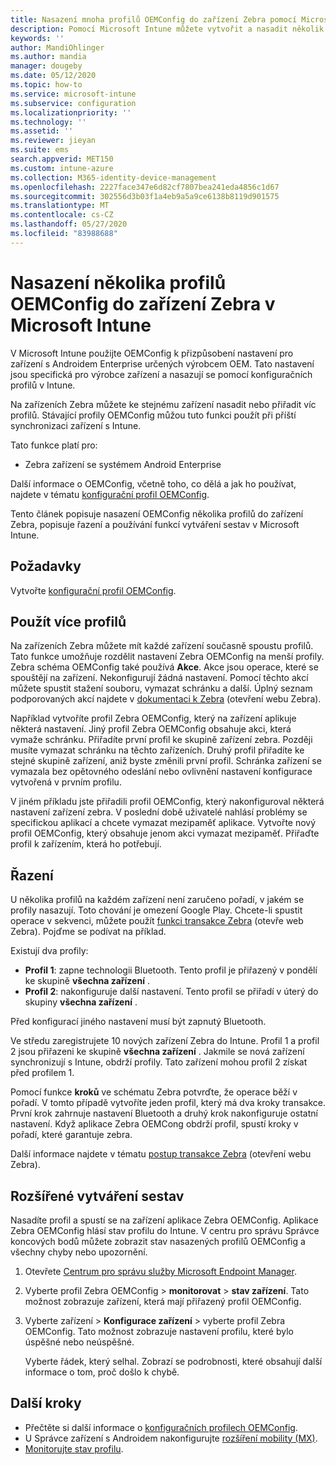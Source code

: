 ```yaml
---
title: Nasazení mnoha profilů OEMConfig do zařízení Zebra pomocí Microsoft Intune – Azure | Microsoft Docs
description: Pomocí Microsoft Intune můžete vytvořit a nasadit několik profilů konfigurace zařízení OEMConfig na zařízeních Zebra se systémem Android Enterprise. K uspořádání profilů použijte akce a kroky zebra.
keywords: ''
author: MandiOhlinger
ms.author: mandia
manager: dougeby
ms.date: 05/12/2020
ms.topic: how-to
ms.service: microsoft-intune
ms.subservice: configuration
ms.localizationpriority: ''
ms.technology: ''
ms.assetid: ''
ms.reviewer: jieyan
ms.suite: ems
search.appverid: MET150
ms.custom: intune-azure
ms.collection: M365-identity-device-management
ms.openlocfilehash: 2227face347e6d82cf7807bea241eda4856c1d67
ms.sourcegitcommit: 302556d3b03f1a4eb9a5a9ce6138b8119d901575
ms.translationtype: MT
ms.contentlocale: cs-CZ
ms.lasthandoff: 05/27/2020
ms.locfileid: "83988688"
---
```

# <a name="deploy-multiple-oemconfig-profiles-to-zebra-devices-in-microsoft-intune"></a>Nasazení několika profilů OEMConfig do zařízení Zebra v Microsoft Intune

V Microsoft Intune použijte OEMConfig k přizpůsobení nastavení pro zařízení s Androidem Enterprise určených výrobcem OEM. Tato nastavení jsou specifická pro výrobce zařízení a nasazují se pomocí konfiguračních profilů v Intune.

Na zařízeních Zebra můžete ke stejnému zařízení nasadit nebo přiřadit víc profilů. Stávající profily OEMConfig můžou tuto funkci použít při příští synchronizaci zařízení s Intune.

Tato funkce platí pro:

- Zebra zařízení se systémem Android Enterprise

Další informace o OEMConfig, včetně toho, co dělá a jak ho používat, najdete v tématu [konfigurační profil OEMConfig](android-oem-configuration-overview.md).

Tento článek popisuje nasazení OEMConfig několika profilů do zařízení Zebra, popisuje řazení a používání funkcí vytváření sestav v Microsoft Intune.

## <a name="prerequisites"></a>Požadavky

Vytvořte [konfigurační profil OEMConfig](android-oem-configuration-overview.md).

## <a name="use-multiple-profiles"></a>Použít více profilů

Na zařízeních Zebra můžete mít každé zařízení současně spoustu profilů. Tato funkce umožňuje rozdělit nastavení Zebra OEMConfig na menší profily. Zebra schéma OEMConfig také používá **Akce**. Akce jsou operace, které se spouštějí na zařízení. Nekonfigurují žádná nastavení. Pomocí těchto akcí můžete spustit stažení souboru, vymazat schránku a další. Úplný seznam podporovaných akcí najdete v [dokumentaci k Zebra](https://techdocs.zebra.com/oemconfig/10-0/about/) (otevření webu Zebra).

Například vytvoříte profil Zebra OEMConfig, který na zařízení aplikuje některá nastavení. Jiný profil Zebra OEMConfig obsahuje akci, která vymaže schránku. Přiřadíte první profil ke skupině zařízení zebra. Později musíte vymazat schránku na těchto zařízeních. Druhý profil přiřadíte ke stejné skupině zařízení, aniž byste změnili první profil. Schránka zařízení se vymazala bez opětovného odeslání nebo ovlivnění nastavení konfigurace vytvořená v prvním profilu.

V jiném příkladu jste přiřadili profil OEMConfig, který nakonfiguroval některá nastavení zařízení zebra. V poslední době uživatelé nahlásí problémy se specifickou aplikací a chcete vymazat mezipaměť aplikace. Vytvořte nový profil OEMConfig, který obsahuje jenom akci vymazat mezipaměť. Přiřaďte profil k zařízením, která ho potřebují.

## <a name="ordering"></a>Řazení

U několika profilů na každém zařízení není zaručeno pořadí, v jakém se profily nasazují. Toto chování je omezení Google Play. Chcete-li spustit operace v sekvenci, můžete použít [funkci transakce Zebra](https://techdocs.zebra.com/oemconfig/9-1/mc/) (otevře web Zebra). Pojďme se podívat na příklad.

Existují dva profily:

- **Profil 1**: zapne technologii Bluetooth. Tento profil je přiřazený v pondělí ke skupině **všechna zařízení** .
- **Profil 2**: nakonfiguruje další nastavení. Tento profil se přiřadí v úterý do skupiny **všechna zařízení** .

Před konfigurací jiného nastavení musí být zapnutý Bluetooth.

Ve středu zaregistrujete 10 nových zařízení Zebra do Intune. Profil 1 a profil 2 jsou přiřazeni ke skupině **všechna zařízení** . Jakmile se nová zařízení synchronizují s Intune, obdrží profily. Tato zařízení mohou profil 2 získat před profilem 1.

Pomocí funkce **kroků** ve schématu Zebra potvrďte, že operace běží v pořadí. V tomto případě vytvoříte jeden profil, který má dva kroky transakce. První krok zahrnuje nastavení Bluetooth a druhý krok nakonfiguruje ostatní nastavení. Když aplikace Zebra OEMCong obdrží profil, spustí kroky v pořadí, které garantuje zebra.

Další informace najdete v tématu [postup transakce Zebra](https://techdocs.zebra.com/oemconfig/9-1/mc/) (otevření webu Zebra).

## <a name="enhanced-reporting"></a>Rozšířené vytváření sestav

Nasadíte profil a spustí se na zařízení aplikace Zebra OEMConfig. Aplikace Zebra OEMConfig hlásí stav profilu do Intune. V centru pro správu Správce koncových bodů můžete zobrazit stav nasazených profilů OEMConfig a všechny chyby nebo upozornění.

1. Otevřete [Centrum pro správu služby Microsoft Endpoint Manager](https://go.microsoft.com/fwlink/?linkid=2109431).
2. Vyberte profil Zebra OEMConfig > **monitorovat**  >  **stav zařízení**. Tato možnost zobrazuje zařízení, která mají přiřazený profil OEMConfig.
3. Vyberte zařízení > **Konfigurace zařízení** > vyberte profil Zebra OEMConfig. Tato možnost zobrazuje nastavení profilu, které bylo úspěšné nebo neúspěšné.

    Vyberte řádek, který selhal. Zobrazí se podrobnosti, které obsahují další informace o tom, proč došlo k chybě.

## <a name="next-steps"></a>Další kroky

- Přečtěte si další informace o [konfiguračních profilech OEMConfig](android-oem-configuration-overview.md).
- U Správce zařízení s Androidem nakonfigurujte [rozšíření mobility (MX)](android-zebra-mx-overview.md).
- [Monitorujte stav profilu](device-profile-monitor.md).
